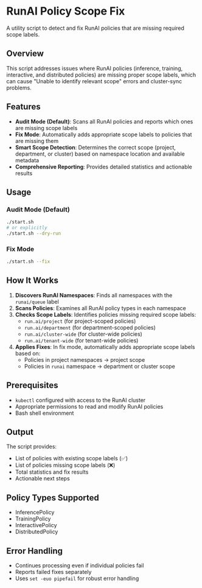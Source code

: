 # RunAI Policy Scope Fix

A utility script to detect and fix RunAI policies that are missing required scope labels.

## Overview

This script addresses issues where RunAI policies (inference, training, interactive, and distributed policies) are missing proper scope labels, which can cause "Unable to identify relevant scope" errors and cluster-sync problems.

## Features

- **Audit Mode (Default)**: Scans all RunAI policies and reports which ones are missing scope labels
- **Fix Mode**: Automatically adds appropriate scope labels to policies that are missing them
- **Smart Scope Detection**: Determines the correct scope (project, department, or cluster) based on namespace location and available metadata
- **Comprehensive Reporting**: Provides detailed statistics and actionable results

## Usage

### Audit Mode (Default)
```bash
./start.sh
# or explicitly
./start.sh --dry-run
```

### Fix Mode
```bash
./start.sh --fix
```

## How It Works

1. **Discovers RunAI Namespaces**: Finds all namespaces with the `runai/queue` label
2. **Scans Policies**: Examines all RunAI policy types in each namespace
3. **Checks Scope Labels**: Identifies policies missing required scope labels:
   - `run.ai/project` (for project-scoped policies)
   - `run.ai/department` (for department-scoped policies)
   - `run.ai/cluster-wide` (for cluster-wide policies)
   - `run.ai/tenant-wide` (for tenant-wide policies)
4. **Applies Fixes**: In fix mode, automatically adds appropriate scope labels based on:
   - Policies in project namespaces → project scope
   - Policies in `runai` namespace → department or cluster scope

## Prerequisites

- `kubectl` configured with access to the RunAI cluster
- Appropriate permissions to read and modify RunAI policies
- Bash shell environment

## Output

The script provides:
- List of policies with existing scope labels (✅)
- List of policies missing scope labels (❌)
- Total statistics and fix results
- Actionable next steps

## Policy Types Supported

- InferencePolicy
- TrainingPolicy
- InteractivePolicy
- DistributedPolicy

## Error Handling

- Continues processing even if individual policies fail
- Reports failed fixes separately
- Uses `set -euo pipefail` for robust error handling
